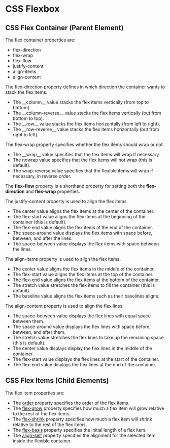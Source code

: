 # CSS Flexbox

## CSS Flex Container (Parent Element)

The flex container properties are:
<ul>
<li>flex-direction</li>
<li>flex-wrap</li>
<li>flex-flow</li>
<li>justify-content</li>
<li>align-items</li>
<li>align-content</li>
</ul>

The flex-direction property defines in which direction the container wants to stack the flex items.
<ul>
<li>The __column__ value stacks the flex items vertically (from top to bottom).</li>
<li>The __column-reverse__ value stacks the flex items vertically (but from bottom to top).</li>
<li>The __row__ value stacks the flex items horizontally (from left to right).</li>
<li>The __row-reverse__ value stacks the flex items horizontally (but from right to left).</li>
</ul>

The flex-wrap property specifies whether the flex items should wrap or not.
<ul>
<li>The __wrap__ value specifies that the flex items will wrap if necessary.</li>
<li>The nowrap value specifies that the flex items will not wrap (this is default).</li>
<li>The wrap-reverse value specifies that the flexible items will wrap if necessary, in reverse order.</li>
</ul>

The __flex-flow__ property is a shorthand property for setting both the __flex-direction__ and __flex-wrap__ properties.

The justify-content property is used to align the flex items.
<ul>
<li>The center value aligns the flex items at the center of the container.</li>
<li>The flex-start value aligns the flex items at the beginning of the container (this is default).</li>
<li>The flex-end value aligns the flex items at the end of the container.</li>
<li>The space-around value displays the flex items with space before, between, and after the lines.</li>
<li>The space-between value displays the flex items with space between the lines.</li>
</ul>

The align-items property is used to align the flex items.
<ul>
<li>The center value aligns the flex items in the middle of the container.</li>
<li>The flex-start value aligns the flex items at the top of the container.</li>
<li>The flex-end value aligns the flex items at the bottom of the container.</li>
<li>The stretch value stretches the flex items to fill the container (this is default).</li>
<li>The baseline value aligns the flex items such as their baselines aligns.</li>
</ul>

The align-content property is used to align the flex lines.
<ul>
<li>The space-between value displays the flex lines with equal space between them.</li>
<li>The space-around value displays the flex lines with space before, between, and after them.</li>
<li>The stretch value stretches the flex lines to take up the remaining space (this is default).</li>
<li>The center value displays display the flex lines in the middle of the container.</li>
<li>The flex-start value displays the flex lines at the start of the container.</li>
<li>The flex-end value displays the flex lines at the end of the container.</li>
</ul>

## CSS Flex Items (Child Elements)

The flex item properties are:
<ul>
<li>The <u>order</u> property specifies the order of the flex items.</li>
<li>The <u>flex-grow</u> property specifies how much a flex item will grow relative to the rest of the flex items.</li>
<li>The <u>flex-shrink</u> property specifies how much a flex item will shrink relative to the rest of the flex items.</li>
<li>The <u>flex-basis</u> property specifies the initial length of a flex item.</li>
<li>The <u>align-self</u> property specifies the alignment for the selected item inside the flexible container.</li>
</ul>









